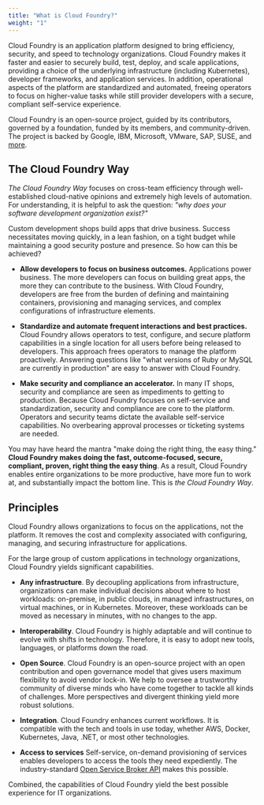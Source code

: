 ```yaml
---
title: "What is Cloud Foundry?"
weight: "1"
---
```


Cloud Foundry is an application platform designed to bring efficiency, security, and speed to technology organizations. Cloud Foundry makes it faster and easier to securely build, test, deploy, and scale applications, providing a choice of the underlying infrastructure (including Kubernetes), developer frameworks, and application services. In addition, operational aspects of the platform are standardized and automated, freeing operators to focus on higher-value tasks while still provider developers with a secure, compliant self-service experience.

Cloud Foundry is an open-source project, guided by its contributors, governed by a foundation, funded by its members, and community-driven. The project is backed by Google, IBM, Microsoft, VMware, SAP, SUSE, and [more](https://www.cloudfoundry.org/members/).

## The Cloud Foundry Way

_The Cloud Foundry Way_ focuses on cross-team efficiency through well-established cloud-native opinions and extremely high levels of automation. For understanding, it is helpful to ask the question: _"why does your software development organization exist?"_

Custom development shops build apps that drive business. Success necessitates moving quickly, in a lean fashion, on a tight budget while maintaining a good security posture and presence.  So how can this be achieved?

* **Allow developers to focus on business outcomes.** Applications power business. The more developers can focus on building great apps, the more they can contribute to the business. With Cloud Foundry, developers are free from the burden of defining and maintaining containers, provisioning and managing services, and complex configurations of infrastructure elements.

* **Standardize and automate frequent interactions and best practices.** Cloud Foundry allows operators to test, configure, and secure platform capabilities in a single location for all users before being released to developers. This approach frees operators to manage the platform proactively. Answering questions like "what versions of Ruby or MySQL are currently in production" are easy to answer with Cloud Foundry.

* **Make security and compliance an accelerator.** In many IT shops, security and compliance are seen as impediments to getting to production. Because Cloud Foundry focuses on self-service and standardization, security and compliance are core to the platform. Operators and security teams dictate the available self-service capabilities. No overbearing approval processes or ticketing systems are needed. 

You may have heard the mantra "make doing the right thing, the easy thing." **Cloud Foundry makes doing the fast, outcome-focused, secure, compliant, proven, right thing the easy thing**. As a result, Cloud Foundry enables entire organizations to be more productive, have more fun to work at, and substantially impact the bottom line. This is _the Cloud Foundry Way_.

## Principles

Cloud Foundry allows organizations to focus on the applications, not the platform. It removes the cost and complexity associated with configuring, managing, and securing infrastructure for applications.

For the large group of custom applications in technology organizations, Cloud Foundry yields significant capabilities. 

* **Any infrastructure**. By decoupling applications from infrastructure, organizations can make individual decisions about where to host workloads: on-premise, in public clouds, in managed infrastructures, on virtual machines, or in Kubernetes. Moreover, these workloads can be moved as necessary in minutes, with no changes to the app.

* **Interoperability**. Cloud Foundry is highly adaptable and will continue to evolve with shifts in technology. Therefore, it is easy to adopt new tools, languages, or platforms down the road.  
 
* **Open Source**. Cloud Foundry is an open-source project with an open contribution and open governance model that gives users maximum flexibility to avoid vendor lock-in. We help to oversee a trustworthy community of diverse minds who have come together to tackle all kinds of challenges. More perspectives and divergent thinking yield more robust solutions.

* **Integration**. Cloud Foundry enhances current workflows. It is compatible with the tech and tools in use today, whether AWS, Docker, Kubernetes, Java, .NET, or most other technologies.

* **Access to services** Self-service, on-demand provisioning of services enables developers to access the tools they need expediently. The industry-standard [Open Service Broker API](https://www.openservicebrokerapi.org/) makes this possible.

Combined, the capabilities of Cloud Foundry yield the best possible experience for IT organizations.